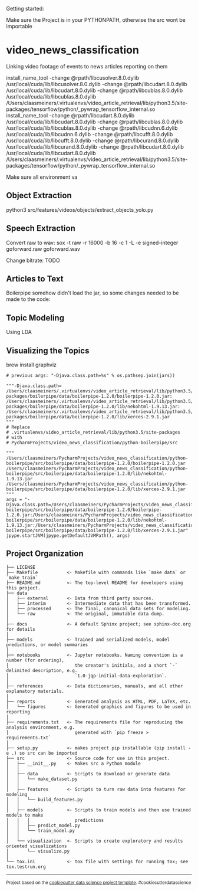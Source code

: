 
Getting started:

Make sure the Project is in your PYTHONPATH, otherwise the src wont be importable

video_news_classification
==============================

Linking video footage of events to news articles reporting on them

install_name_tool -change @rpath/libcusolver.8.0.dylib /usr/local/cuda/lib/libcusolver.8.0.dylib -change @rpath/libcudart.8.0.dylib /usr/local/cuda/lib/libcudart.8.0.dylib -change @rpath/libcublas.8.0.dylib /usr/local/cuda/lib/libcublas.8.0.dylib /Users/claasmeiners/.virtualenvs/video_article_retrieval/lib/python3.5/site-packages/tensorflow/python/_pywrap_tensorflow_internal.so
install_name_tool -change @rpath/libcudart.8.0.dylib /usr/local/cuda/lib/libcudart.8.0.dylib -change @rpath/libcublas.8.0.dylib /usr/local/cuda/lib/libcublas.8.0.dylib -change @rpath/libcudnn.6.dylib /usr/local/cuda/lib/libcudnn.6.dylib -change @rpath/libcufft.8.0.dylib /usr/local/cuda/lib/libcufft.8.0.dylib -change @rpath/libcurand.8.0.dylib /usr/local/cuda/lib/libcurand.8.0.dylib -change @rpath/libcudart.8.0.dylib /usr/local/cuda/lib/libcudart.8.0.dylib /Users/claasmeiners/.virtualenvs/video_article_retrieval/lib/python3.5/site-packages/tensorflow/python/_pywrap_tensorflow_internal.so

Make sure all environment va

Object Extraction
-----------------

python3 src/features/videos/objects/extract_objects_yolo.py

Speech Extraction
-----------------

Convert raw to wav:
sox -t raw -r 16000 -b 16 -c 1 -L -e signed-integer goforward.raw goforward.wav

Change bitrate:
TODO

Articles to Text
----------------

Boilerpipe somehow didn't load the jar, so some changes needed to be made to the code:

Topic Modeling
--------------

Using LDA

Visualizing the Topics
----------------------

brew install graphviz

    # previous args: "-Djava.class.path=%s" % os.pathsep.join(jars))

    """-Djava.class.path=
    /Users/claasmeiners/.virtualenvs/video_article_retrieval/lib/python3.5/site-packages/boilerpipe/data/boilerpipe-1.2.0/boilerpipe-1.2.0.jar:
    /Users/claasmeiners/.virtualenvs/video_article_retrieval/lib/python3.5/site-packages/boilerpipe/data/boilerpipe-1.2.0/lib/nekohtml-1.9.13.jar:
    /Users/claasmeiners/.virtualenvs/video_article_retrieval/lib/python3.5/site-packages/boilerpipe/data/boilerpipe-1.2.0/lib/xerces-2.9.1.jar
    """
    # Replace
    # .virtualenvs/video_article_retrieval/lib/python3.5/site-packages
    # with
    # PycharmProjects/video_news_classification/python-boilerpipe/src

    """
    /Users/claasmeiners/PycharmProjects/video_news_classification/python-boilerpipe/src/boilerpipe/data/boilerpipe-1.2.0/boilerpipe-1.2.0.jar
    /Users/claasmeiners/PycharmProjects/video_news_classification/python-boilerpipe/src/boilerpipe/data/boilerpipe-1.2.0/lib/nekohtml-1.9.13.jar
    /Users/claasmeiners/PycharmProjects/video_news_classification/python-boilerpipe/src/boilerpipe/data/boilerpipe-1.2.0/lib/xerces-2.9.1.jar
    """
    args = "-Djava.class.path=/Users/claasmeiners/PycharmProjects/video_news_classification/python-boilerpipe/src/boilerpipe/data/boilerpipe-1.2.0/boilerpipe-1.2.0.jar:/Users/claasmeiners/PycharmProjects/video_news_classification/python-boilerpipe/src/boilerpipe/data/boilerpipe-1.2.0/lib/nekohtml-1.9.13.jar:/Users/claasmeiners/PycharmProjects/video_news_classification/python-boilerpipe/src/boilerpipe/data/boilerpipe-1.2.0/lib/xerces-2.9.1.jar"
    jpype.startJVM(jpype.getDefaultJVMPath(), args)

Project Organization
------------

    ├── LICENSE
    ├── Makefile           <- Makefile with commands like `make data` or `make train`
    ├── README.md          <- The top-level README for developers using this project.
    ├── data
    │   ├── external       <- Data from third party sources.
    │   ├── interim        <- Intermediate data that has been transformed.
    │   ├── processed      <- The final, canonical data sets for modeling.
    │   └── raw            <- The original, immutable data dump.
    │
    ├── docs               <- A default Sphinx project; see sphinx-doc.org for details
    │
    ├── models             <- Trained and serialized models, model predictions, or model summaries
    │
    ├── notebooks          <- Jupyter notebooks. Naming convention is a number (for ordering),
    │                         the creator's initials, and a short `-` delimited description, e.g.
    │                         `1.0-jqp-initial-data-exploration`.
    │
    ├── references         <- Data dictionaries, manuals, and all other explanatory materials.
    │
    ├── reports            <- Generated analysis as HTML, PDF, LaTeX, etc.
    │   └── figures        <- Generated graphics and figures to be used in reporting
    │
    ├── requirements.txt   <- The requirements file for reproducing the analysis environment, e.g.
    │                         generated with `pip freeze > requirements.txt`
    │
    ├── setup.py           <- makes project pip installable (pip install -e .) so src can be imported
    ├── src                <- Source code for use in this project.
    │   ├── __init__.py    <- Makes src a Python module
    │   │
    │   ├── data           <- Scripts to download or generate data
    │   │   └── make_dataset.py
    │   │
    │   ├── features       <- Scripts to turn raw data into features for modeling
    │   │   └── build_features.py
    │   │
    │   ├── models         <- Scripts to train models and then use trained models to make
    │   │   │                 predictions
    │   │   ├── predict_model.py
    │   │   └── train_model.py
    │   │
    │   └── visualization  <- Scripts to create exploratory and results oriented visualizations
    │       └── visualize.py
    │
    └── tox.ini            <- tox file with settings for running tox; see tox.testrun.org


--------

<p><small>Project based on the <a target="_blank" href="https://drivendata.github.io/cookiecutter-data-science/">cookiecutter data science project template</a>. #cookiecutterdatascience</small></p>
